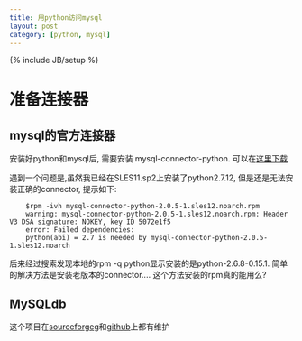 ```yaml
---
title: 用python访问mysql
layout: post
category: [python, mysql]
---
```

{% include JB/setup %}
# 准备连接器
## mysql的官方连接器
安装好python和mysql后, 需要安装 mysql-connector-python. 可以在[这里下载](http://dev.mysql.com/downloads/connector/python/)

遇到一个问题是,虽然我已经在SLES11.sp2上安装了python2.7.12, 但是还是无法安装正确的connector, 提示如下:

        $rpm -ivh mysql-connector-python-2.0.5-1.sles12.noarch.rpm
        warning: mysql-connector-python-2.0.5-1.sles12.noarch.rpm: Header V3 DSA signature: NOKEY, key ID 5072e1f5
        error: Failed dependencies:
        python(abi) = 2.7 is needed by mysql-connector-python-2.0.5-1.sles12.noarch
    
后来经过搜索发现本地的rpm -q python显示安装的是python-2.6.8-0.15.1. 简单的解决方法是安装老版本的connector.... 这个方法安装的rpm真的能用么?

## MySQLdb
这个项目在[sourceforgeg](https://sourceforge.net/projects/mysql-python/)和[github](https://github.com/farcepest/MySQLdb1)上都有维护
